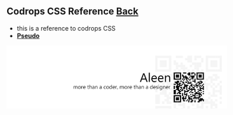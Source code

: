 ## Codrops CSS Reference [**Back**](./../README.md)

- this is a reference to codrops CSS
- [**Pseudo**](./pseudoClass/pseudoClass.md)

<a href="http://aleen42.github.io/" target="_blank" ><img src="./../pic/tail.gif"></a>